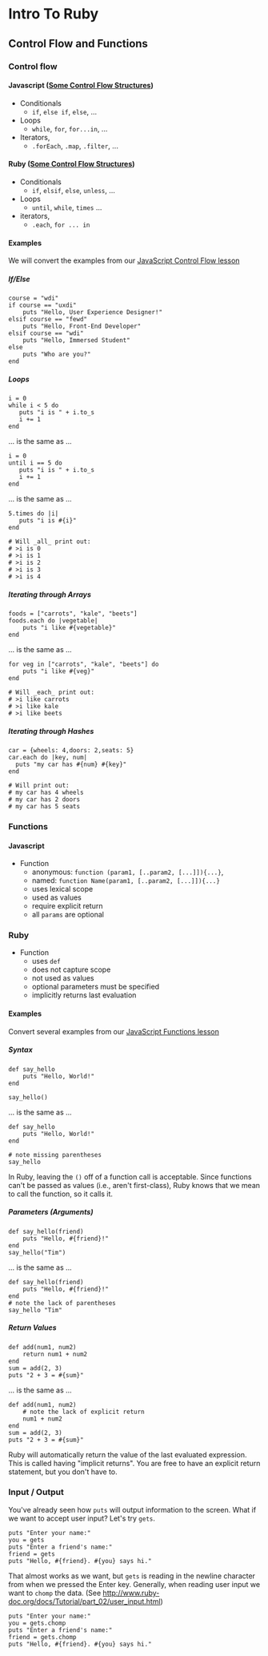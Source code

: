 # Intro To Ruby
## Control Flow and Functions

### Control flow

#### Javascript ([Some Control Flow Structures](https://developer.mozilla.org/en-US/docs/Web/JavaScript/Guide/Statements))

* Conditionals
    * `if`, `else if`, `else`, ...
* Loops
    * `while`,  `for`, `for...in`, ...
* Iterators,
    * `.forEach`, `.map`, `.filter`, ...

#### Ruby ([Some Control Flow Structures](http://en.wikibooks.org/wiki/Ruby_Programming/Syntax/Control_Structures))

* Conditionals
    * `if`, `elsif`, `else`, `unless`, ...
* Loops
    * `until`, `while`, `times` ...
* iterators,
    * `.each`, `for ... in`

#### Examples

We will convert the examples from our
[JavaScript Control Flow lesson](https://github.com/wdi-sf-fall/notes/blob/master/week_01_fundamentals/day_3_intro_to_javascript/dusk_control_flow_and_functions/control_flow.md)

##### If/Else #####

    course = "wdi"
    if course == "uxdi"
        puts "Hello, User Experience Designer!"
    elsif course == "fewd"
        puts "Hello, Front-End Developer"
    elsif course == "wdi"
        puts "Hello, Immersed Student"
    else
        puts "Who are you?"
    end

##### Loops #####

    i = 0
    while i < 5 do
       puts "i is " + i.to_s
       i += 1
    end

... is the same as ...

    i = 0
    until i == 5 do
       puts "i is " + i.to_s
       i += 1
    end

... is the same as ...

    5.times do |i|
       puts "i is #{i}"
    end

    # Will _all_ print out:
    # >i is 0
    # >i is 1
    # >i is 2
    # >i is 3
    # >i is 4

##### Iterating through Arrays #####

    foods = ["carrots", "kale", "beets"]
    foods.each do |vegetable|
        puts "i like #{vegetable}"
    end

... is the same as ...

    for veg in ["carrots", "kale", "beets"] do
        puts "i like #{veg}"
    end

    # Will _each_ print out:
    # >i like carrots
    # >i like kale
    # >i like beets

##### Iterating through Hashes #####

    car = {wheels: 4,doors: 2,seats: 5}
    car.each do |key, num|
      puts "my car has #{num} #{key}"
    end

    # Will print out:
    # my car has 4 wheels
    # my car has 2 doors
    # my car has 5 seats

### Functions

#### Javascript

* Function
    * anonymous: `function (param1, [..param2, [...]]){...}`,
    * named: `function Name(param1, [..param2, [...]]){...}`
    * uses lexical scope
    * used as values
    * require explicit return
    * all `params` are optional

### Ruby

* Function
    * uses `def`
    * does not capture scope
    * not used as values
    * optional parameters must be specified
    * implicitly returns last evaluation

#### Examples

Convert several examples from our
[JavaScript Functions lesson](https://github.com/wdi-sf-fall/notes/blob/master/week_01_fundamentals/day_3_intro_to_javascript/dusk_control_flow_and_functions/functions.md#javascript-functions)

##### Syntax #####

    def say_hello
        puts "Hello, World!"
    end

    say_hello()

... is the same as ...

    def say_hello
        puts "Hello, World!"
    end

    # note missing parentheses
    say_hello

In Ruby, leaving the `()` off of a function call is acceptable. Since
functions can't be passed as values (i.e., aren't first-class), Ruby
knows that we mean to call the function, so it calls it.

##### Parameters (Arguments) #####

    def say_hello(friend)
        puts "Hello, #{friend}!"
    end
    say_hello("Tim")

... is the same as ...

    def say_hello(friend)
        puts "Hello, #{friend}!"
    end
    # note the lack of parentheses
    say_hello "Tim"

##### Return Values #####

    def add(num1, num2)
        return num1 + num2
    end
    sum = add(2, 3)
    puts "2 + 3 = #{sum}"

... is the same as ...

    def add(num1, num2)
        # note the lack of explicit return
        num1 + num2
    end
    sum = add(2, 3)
    puts "2 + 3 = #{sum}"

Ruby will automatically return the value of the last evaluated
expression.  This is called having "implicit returns". You are free to
have an explicit return statement, but you don't have to.

### Input / Output

You've already seen how `puts` will output information to the screen.
What if we want to accept user input? Let's try `gets`.

    puts "Enter your name:"
    you = gets
    puts "Enter a friend's name:"
    friend = gets
    puts "Hello, #{friend}. #{you} says hi."

That almost works as we want, but `gets` is reading in the newline
character from when we pressed the Enter key. Generally, when reading
user input we want to `chomp` the data. (See
http://www.ruby-doc.org/docs/Tutorial/part_02/user_input.html)

    puts "Enter your name:"
    you = gets.chomp
    puts "Enter a friend's name:"
    friend = gets.chomp
    puts "Hello, #{friend}. #{you} says hi."


